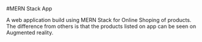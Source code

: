 #MERN Stack App



A web application build using MERN Stack for Online Shoping of products. The difference from others is that the products listed on app can be seen on Augmented reality.
